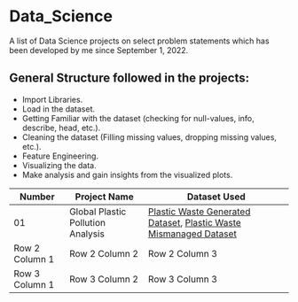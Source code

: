 # Data_Science
A list of Data Science projects on select problem statements which has been developed by me since September 1, 2022.
## General Structure followed in the projects:
* Import Libraries.
* Load in the dataset.
* Getting Familiar with the dataset (checking for null-values, info, describe, head, etc.).
* Cleaning the dataset (Filling missing values, dropping missing values, etc.).
* Feature Engineering.
* Visualizing the data.
* Make analysis and gain insights from the visualized plots.


| Number | Project Name | Dataset Used |
| --------------- | --------------- | --------------- |
| 01  | Global Plastic Pollution Analysis | [Plastic Waste Generated Dataset](https://gist.githubusercontent.com/Adarsh0047/dd11552879bab96a3b255a2057f7670c/raw/bb4de333bc1e57afb7ccf7c7846fd7092603ad67/per-capita-plastic-waste-vs-gdp-per-capita.csv), [Plastic Waste Mismanaged Dataset](https://gist.githubusercontent.com/Adarsh0047/dd11552879bab96a3b255a2057f7670c/raw/bb4de333bc1e57afb7ccf7c7846fd7092603ad67/per-capita-mismanaged-plastic-waste-vs-gdp-per-capita.csv) |
| Row 2 Column 1 | Row 2 Column 2 | Row 2 Column 3 |
| Row 3 Column 1 | Row 3 Column 2 | Row 3 Column 3 |
